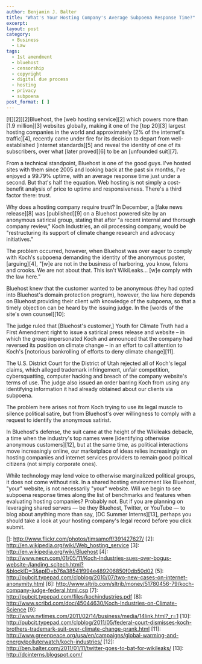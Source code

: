 ```yaml
---
author: Benjamin J. Balter
title: "What's Your Hosting Company's Average Subpoena Response Time?"
excerpt:
layout: post
category:
  - Business
  - Law
tags:
  - 1st amendment
  - bluehost
  - censorship
  - copyright
  - digital due process
  - hosting
  - privacy
  - subpoena
post_format: [ ]
---
```

[![][2]][2]Bluehost, the [web hosting service][2] which powers more than [1.9 million][3] websites globally, making it one of the [top 20][3] largest hosting companies in the world and approximately [2% of the internet's traffic][4], recently came under fire for its decision to depart from well-established [internet standards][5] and reveal the identity of one of its subscribers, over what [later proved][6] to be an [unfounded suit][7].

From a technical standpoint, Bluehost is one of the good guys. I've hosted sites with them since 2005 and looking back at the past six months, I've enjoyed a 99.79% uptime, with an average response time just under a second. But that's half the equation. Web hosting is not simply a cost-benefit analysis of price to uptime and responsiveness. There's a third factor there: trust.

Why does a hosting company require trust? In December, a [fake news release][8] was [published][9] on a Bluehost powered site by an anonymous satirical group, stating that after "a recent internal and thorough company review," Koch Industries, an oil processing company, would be "restructuring its support of climate change research and advocacy initiatives."

The problem occurred, however, when Bluehost was over eager to comply with Koch's subpoena demanding the identity of the anonymous poster, [arguing][4], "[w]e are not in the business of harboring, you know, felons and crooks. We are not about that. This isn't WikiLeaks… [w]e comply with the law here."

Bluehost knew that the customer wanted to be anonymous (they had opted into Bluehost's domain protection program), however, the law here depends on Bluehost providing their client with knowledge of the subpoena, so that a timely objection can be heard by the issuing judge. In the [words of the site's own counsel][10]:

The judge ruled that [Bluehost's customer,] Youth for Climate Truth had a First Amendment right to issue a satirical press release and website – in which the group impersonated Koch and announced that the company had reversed its position on climate change – in an effort to call attention to Koch's [notorious bankrolling of efforts to deny climate change][11].

The U.S. District Court for the District of Utah rejected all of Koch's legal claims, which alleged trademark infringement, unfair competition, cybersquatting, computer hacking and breach of the company website's terms of use. The judge also issued an order barring Koch from using any identifying information it had already obtained about our clients via subpoena.

The problem here arises not from Koch trying to use its legal muscle to silence political satire, but from Bluehost's over willingness to comply with a request to identify the anonymous satirist.

In Bluehost's defense, the suit came at the height of the WIkileaks debacle, a time when the industry's top names were [identifying otherwise anonymous customers][12], but at the same time, as political interactions move increasingly online, our marketplace of ideas relies increasingly on hosting companies and internet services providers to remain good political citizens (not simply corporate ones).

While technology may lend voice to otherwise marginalized political groups, it does not come without risk. In a shared hosting environment like Bluehost, "your" website, is not necessarily "your" website. Will we begin to see subpoena response times along the list of benchmarks and features when evaluating hosting companies? Probably not. But if you are planning on leveraging shared servers — be they Bluehost, Twitter, or YouTube — to blog about anything more than say, [DC Summer Interns][13], perhaps you should take a look at your hosting company's legal record before you click submit.

 []: http://www.flickr.com/photos/timsamoff/391427627/
 [2]: http://en.wikipedia.org/wiki/Web_hosting_service
 [3]: http://en.wikipedia.org/wiki/Bluehost
 [4]: http://www.necn.com/01/05/11/Koch-Industries-sues-over-bogus-website-/landing_scitech.html?&blockID=3&apID=b76a38541f994e489206850f0db50d02
 [5]: http://pubcit.typepad.com/clpblog/2010/07/two-new-cases-on-internet-anonymity.html
 [6]: http://www.sltrib.com/sltrib/money/51780456-79/koch-company-judge-federal.html.csp
 [7]: http://pubcit.typepad.com/files/kochindustries.pdf
 [8]: http://www.scribd.com/doc/45044630/Koch-Industries-on-Climate-Science
 [9]: http://www.nytimes.com/2011/02/14/business/media/14link.html?_r=1
 [10]: http://pubcit.typepad.com/clpblog/2011/05/federal-court-dismisses-koch-brothers-trademark-suit-over-climate-change-prank.html
 [11]: http://www.greenpeace.org/usa/en/campaigns/global-warming-and-energy/polluterwatch/koch-industries/
 [12]: http://ben.balter.com/2011/01/11/twitter-goes-to-bat-for-wikileaks/
 [13]: http://dcinterns.blogspot.com/